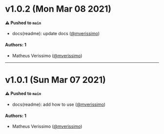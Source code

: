 # v1.0.2 (Mon Mar 08 2021)

#### ⚠️ Pushed to `main`

- docs(readme): update docs ([@mverissimo](https://github.com/mverissimo))

#### Authors: 1

- Matheus Verissimo ([@mverissimo](https://github.com/mverissimo))

---

# v1.0.1 (Sun Mar 07 2021)

#### ⚠️ Pushed to `main`

- docs(readme): add how to use ([@mverissimo](https://github.com/mverissimo))

#### Authors: 1

- Matheus Verissimo ([@mverissimo](https://github.com/mverissimo))
